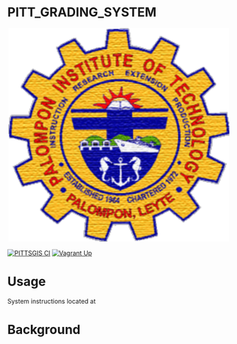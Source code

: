 
# PITT_GRADING_SYSTEM


<p align="center">
  <picture>
    <source media="(prefers-color-scheme: dark)" srcset="https://github.com/Yukiro-FreeLance/PITT_GRADING_SYSTEM/blob/main/images/logo.png?raw=true">
    <img src="https://github.com/Yukiro-FreeLance/PITT_GRADING_SYSTEM/blob/main/images/logo.png?raw=true" alt="PITTSGIS Logo" width="500px"/>
  </picture>
</p>

[![PITTSGIS CI](https://github.com/Submitty/Submitty/actions/workflows/submitty_ci.yml/badge.svg?event=push)](https://github.com/Submitty/Submitty/actions/workflows/submitty_ci.yml)
[![Vagrant Up](https://github.com/Submitty/Submitty/actions/workflows/vagrant_up.yaml/badge.svg)](https://github.com/Submitty/Submitty/actions/workflows/vagrant_up.yaml)

# Usage

System instructions located at 

# Background



